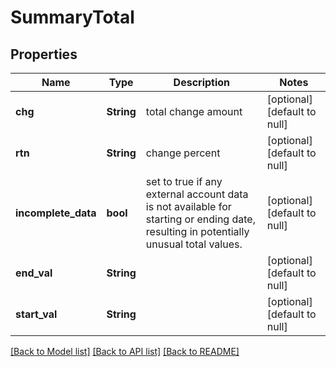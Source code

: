 # SummaryTotal

## Properties
Name | Type | Description | Notes
------------ | ------------- | ------------- | -------------
**chg** | **String** | total change amount | [optional] [default to null]
**rtn** | **String** | change percent | [optional] [default to null]
**incomplete_data** | **bool** | set to true if any external account data is not available for starting or ending date, resulting in potentially unusual total values. | [optional] [default to null]
**end_val** | **String** |  | [optional] [default to null]
**start_val** | **String** |  | [optional] [default to null]

[[Back to Model list]](../README.md#documentation-for-models) [[Back to API list]](../README.md#documentation-for-api-endpoints) [[Back to README]](../README.md)


